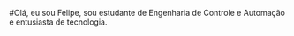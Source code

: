 #Olá, eu sou Felipe, 
sou estudante de Engenharia de Controle e Automação e entusiasta de tecnologia.
